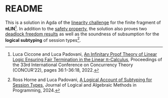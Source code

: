 # README

This is a solution in Agda of the [linearity
challenge](https://concurrentbenchmark.github.io) for the finite fragment of
**πLIN**[^1]. In addition to the [safety property](Safety.lagda.md), the
solution also proves two [deadlock freedom results](DeadlockFreedom.lagda.md) as
well as the soundness of subsumption for the **logical subtyping** of session
types[^2].

[^1]: Luca Ciccone and Luca Padovani, [An Infinitary Proof Theory of Linear
    Logic Ensuring Fair Termination in the Linear
    π-Calculus](http://dx.doi.org/10.4230/LIPIcs.CONCUR.2022.36), Proceedings of
    the 33rd International Conference on Concurrency Theory (CONCUR’22), pages
    36:1-36:18, 2022.

[^2]: Ross Horne and Luca Padovani, [A Logical Account of Subtyping for Session
    Types](http://dx.doi.org/10.1016/j.jlamp.2024.100986), Journal of Logical
    and Algebraic Methods in Programming, 2024.

